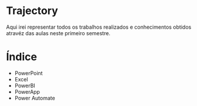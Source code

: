 # Trajectory
Aqui irei representar todos os trabalhos realizados e conhecimentos obtidos atravéz das aulas neste primeiro semestre.

# Índice 
- PowerPoint
- Excel
- PowerBI
- PowerApp
- Power Automate
